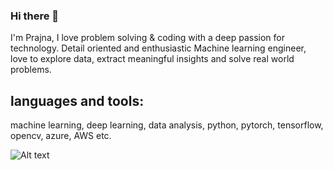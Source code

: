 ### Hi there 👋

I'm Prajna, I love problem solving & coding with a deep passion for technology. Detail oriented and enthusiastic Machine learning engineer, love to explore data, extract meaningful insights and solve real world problems.

## languages and tools:
machine learning, deep learning, data analysis, python, pytorch, tensorflow, opencv, azure, AWS etc.


![Alt text](https://user-images.githubusercontent.com/68494604/128660445-eac307db-718e-453b-81c7-30247c5dcac6.gif)



